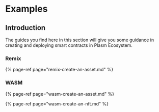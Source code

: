# Examples

## Introduction

The guides you find here in this section will give you some guidance in creating and deploying smart contracts in Plasm Ecosystem. 

### Remix

{% page-ref page="remix-create-an-asset.md" %}

### WASM

{% page-ref page="wasm-create-an-asset.md" %}

{% page-ref page="wasm-create-an-nft.md" %}



